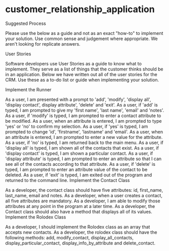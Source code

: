 customer_relationship_application
=================================
Suggested Process

Please use the below as a guide and not as an exact "how-to" to implement your solution. Use common sense and judgement where appropriate. We aren't looking for replicate answers.

User Stories

Software developers use User Stories as a guide to know what to implement. They serve as a list of things that the customer thinks should be in an application. Below we have written out all of the user stories for the CRM. Use these as a to-do list or guide when implementing your solution.

Implement the Runner

As a user, I am presented with a prompt to 'add', 'modify', 'display all', 'display contact', display attribute', 'delete' and 'exit'.
As a user, if 'add' is typed, I am prompted to give my 'first name', 'last name', 'email' and 'notes'.
As a user, if 'modify' is typed, I am prompted to enter a contact attribute to be modified.
As a user, when an attribute is entered, I am prompted to type 'yes' or 'no' to confirm my selection.
As a user, if 'yes' is typed, I am prompted to change 'id', 'firstname', 'lastname' and 'email'.
As a user, when an attribute is entered, I am prompted to enter a new value for the attribute.
As a user, if 'no' is typed, I am returned back to the main menu.
As a user, if 'display all' is typed, I am shown all of the contacts that exist.
As a user, if 'display contact' is typed, I am shown a particular contact.
As a user, if 'display attribute' is typed, I am prompted to enter an attribute so that I can see all of the contacts according to that attribute.
As a user, if 'delete' is typed, I am prompted to enter an attribute value of the contact to be deleted.
As a user, if 'exit' is typed, I am exited out of the program and returned to the command line.
Implement the Contact Class

As a developer, the contact class should have five attributes: id, first_name, last_name, email and notes.
As a developer, when a user creates a contact, all five attributes are mandatory.
As a developer, I am able to modify those attributes at any point in the program at a later time.
As a developer, the Contact class should also have a method that displays all of its values.
Implement the Rolodex Class

As a developer, I should implement the Rolodex class as an array that accepts new contacts.
As a developer, the rolodex class should have the following methods: add, modify_contact, display_all_contacts, display_particular_contact, display_info_by_attribute and delete_contact.
